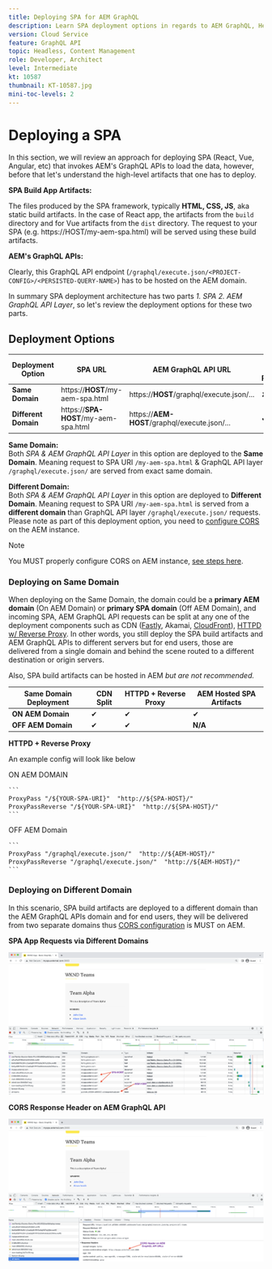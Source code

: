 ```yaml
---
title: Deploying SPA for AEM GraphQL
description: Learn SPA deployment options in regards to AEM GraphQL, Headless.
version: Cloud Service
feature: GraphQL API
topic: Headless, Content Management
role: Developer, Architect
level: Intermediate
kt: 10587
thumbnail: KT-10587.jpg
mini-toc-levels: 2
---
```



# Deploying a SPA

In this section, we will review an approach for deploying SPA (React, Vue, Angular, etc) that invokes AEM's GraphQL APIs to load the data, however, before that let's understand the high-level artifacts that one has to deploy.

**SPA Build App Artifacts:** 

The files produced by the SPA framework, typically **HTML, CSS, JS**, aka static build artifacts. In the case of React app, the  artifacts from the `build` directory and for Vue artifacts from the `dist` directory. 
The request to your SPA (e.g. https://HOST/my-aem-spa.html) will be served using these build artifacts.

**AEM's GraphQL APIs:**

Clearly, this GraphQL API endpoint (`/graphql/execute.json/<PROJECT-CONFIG>/<PERSISTED-QUERY-NAME>`) has to be hosted on the AEM domain.

In summary SPA deployment architecture has two parts *1. SPA  2. AEM GraphQL API Layer*, so let's review the deployment options for these two parts.


## Deployment Options

| Deployment Option | SPA URL | AEM GraphQL API URL | CORS Config Required? |
| ---------|---------- | ---------|---------- |
| **Same Domain** | https://**HOST**/my-aem-spa.html | https://**HOST**/graphql/execute.json/... | &#10008; |
| **Different Domain** | https://**SPA-HOST**/my-aem-spa.html | https://**AEM-HOST**/graphql/execute.json/... | &#10004; |

**Same Domain:**            
    Both *SPA & AEM GraphQL API Layer* in this option are deployed to the **Same Domain**. Meaning request to SPA URI `/my-aem-spa.html` & GraphQL API layer `/graphql/execute.json/` are served from exact same domain.

**Different Domain:**               
    Both *SPA & AEM GraphQL API Layer* in this option are deployed to **Different Domain**. Meaning request to SPA URI `/my-aem-spa.html` is served from a **different domain** than GraphQL API layer `/graphql/execute.json/` requests. Please note as part of this deployment option, you need to [configure CORS](cors.md) on the AEM instance.

>[!NOTE]
>
>You MUST properly configure CORS on AEM instance, [see steps here](cors.md).

### Deploying on Same Domain

When deploying on the Same Domain, the domain could be a **primary AEM domain** (On AEM Domain) or **primary SPA domain** (Off AEM Domain), and incoming SPA, AEM GraphQL API requests can be split at any one of the deployment components such as CDN ([Fastly](https://docs.fastly.com/en/guides/routing-assets-to-different-origins), Akamai, [CloudFront](https://aws.amazon.com/premiumsupport/knowledge-center/cloudfront-distribution-serve-content/)), [HTTPD w/ Reverse Proxy](https://httpd.apache.org/docs/2.4/howto/reverse_proxy.html). In other words, you still deploy the SPA build artifacts and AEM GraphQL APIs to different servers but for end users, those are delivered from a single domain and behind the scene routed to a different destination or origin servers.

Also, SPA build artifacts can be hosted in AEM *but are not recommended.* 

| Same Domain Deployment | CDN Split | HTTPD + Reverse Proxy | AEM Hosted SPA Artifacts |
| ---------|---------- | ---------|---------- |
| **ON AEM Domain** | &#10004; | &#10004; | &#10004; |
| **OFF AEM Domain** | &#10004; | &#10004; | **N/A** |


**HTTPD + Reverse Proxy**

An example config will look like below

ON AEM DOMAIN

    ```
    ProxyPass "/${YOUR-SPA-URI}"  "http://${SPA-HOST}/"
    ProxyPassReverse "/${YOUR-SPA-URI}"  "http://${SPA-HOST}/"
    ```

OFF AEM Domain

    ```
    ProxyPass "/graphql/execute.json/"  "http://${AEM-HOST}/"
    ProxyPassReverse "/graphql/execute.json/"  "http://${AEM-HOST}/"
    ```




### Deploying on Different Domain

In this scenario, SPA build artifacts are deployed to a different domain than the AEM GraphQL APIs domain and for end users, they will be delivered from two separate domains thus [CORS configuration](cors.md) is MUST on AEM.

**SPA App Requests via Different Domains**

![Different Domain SPA Delivery](assets/spa/different-domain-spa-delivery.png)


**CORS Response Header on AEM GraphQL API**

![CORS Response Header AEM GraphQL API](assets/spa/CORS-response-header-aem-graphql-api.png)


